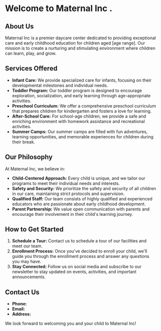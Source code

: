 # Welcome to Maternal Inc .

## About Us

Maternal Inc is a premier daycare center dedicated to providing exceptional care and early childhood education for children aged [age range]. Our mission is to create a nurturing and stimulating environment where children can learn, play, and grow.

## Services Offered

- **Infant Care:** We provide specialized care for infants, focusing on their developmental milestones and individual needs.
- **Toddler Program:** Our toddler program is designed to encourage exploration, socialization, and early learning through age-appropriate activities.
- **Preschool Curriculum:** We offer a comprehensive preschool curriculum that prepares children for kindergarten and fosters a love for learning.
- **After-School Care:** For school-age children, we provide a safe and enriching environment with homework assistance and recreational activities.
- **Summer Camps:** Our summer camps are filled with fun adventures, learning opportunities, and memorable experiences for children during their break.

## Our Philosophy

At Maternal Inc, we believe in:

- **Child-Centered Approach:** Every child is unique, and we tailor our programs to meet their individual needs and interests.
- **Safety and Security:** We prioritize the safety and security of all children in our care, maintaining strict protocols and supervision.
- **Qualified Staff:** Our team consists of highly qualified and experienced educators who are passionate about early childhood development.
- **Parent Partnership:** We value open communication with parents and encourage their involvement in their child's learning journey.

## How to Get Started

1. **Schedule a Tour:** Contact us to schedule a tour of our facilities and meet our team.
2. **Enrollment Process:** Once you've decided to enroll your child, we'll guide you through the enrollment process and answer any questions you may have.
3. **Stay Connected:** Follow us on social media and subscribe to our newsletter to stay updated on events, activities, and important announcements.

## Contact Us

- **Phone:** 
- **Email:** 
- **Address:**
  
We look forward to welcoming you and your child to Maternal Inc!


